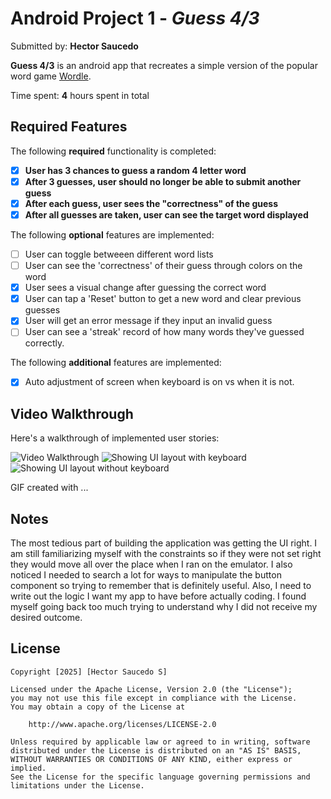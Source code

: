 # Android Project 1 - *Guess 4/3*

Submitted by: **Hector Saucedo**

**Guess 4/3** is an android app that recreates a simple version of the popular word game [Wordle](https://www.nytimes.com/games/wordle/index.html).

Time spent: **4** hours spent in total

## Required Features

The following **required** functionality is completed:

- [x] **User has 3 chances to guess a random 4 letter word**
- [x] **After 3 guesses, user should no longer be able to submit another guess**
- [x] **After each guess, user sees the "correctness" of the guess**
- [x] **After all guesses are taken, user can see the target word displayed**

The following **optional** features are implemented:

- [ ] User can toggle betweeen different word lists
- [ ] User can see the 'correctness' of their guess through colors on the word
- [x] User sees a visual change after guessing the correct word
- [x] User can tap a 'Reset' button to get a new word and clear previous guesses
- [x] User will get an error message if they input an invalid guess
- [ ] User can see a 'streak' record of how many words they've guessed correctly.

The following **additional** features are implemented:

* [x] Auto adjustment of screen when keyboard is on vs when it is not.

## Video Walkthrough

Here's a walkthrough of implemented user stories:

<img src='./finalDemoProj1.gif' title='Video Walkthrough' width='' alt='Video Walkthrough' />
<img src='./withKeyboard.png' title='With Keyboard' width='' alt='Showing UI layout with keyboard ' />
<img src='./withoutKeyboard.png' title='Without Keyboard' width='' alt='Showing UI layout without keyboard' />


<!-- Replace this with whatever GIF tool you used! -->
GIF created with ...
<!-- Recommended tools:
[Kap](https://getkap.co/) for macOS
-->

## Notes

The most tedious part of building the application was getting the UI right. I am still familiarizing myself with the constraints so if they were not set right they would move all over the place when I ran on the emulator. I also noticed I needed to search a lot for ways to manipulate the button component so trying to remember that is definitely useful. Also, I need to write out the logic I want my app to have before actually coding. I found myself going back too much trying to understand why I did not receive my desired outcome. 
## License

    Copyright [2025] [Hector Saucedo S]

    Licensed under the Apache License, Version 2.0 (the "License");
    you may not use this file except in compliance with the License.
    You may obtain a copy of the License at

        http://www.apache.org/licenses/LICENSE-2.0

    Unless required by applicable law or agreed to in writing, software
    distributed under the License is distributed on an "AS IS" BASIS,
    WITHOUT WARRANTIES OR CONDITIONS OF ANY KIND, either express or implied.
    See the License for the specific language governing permissions and
    limitations under the License.
